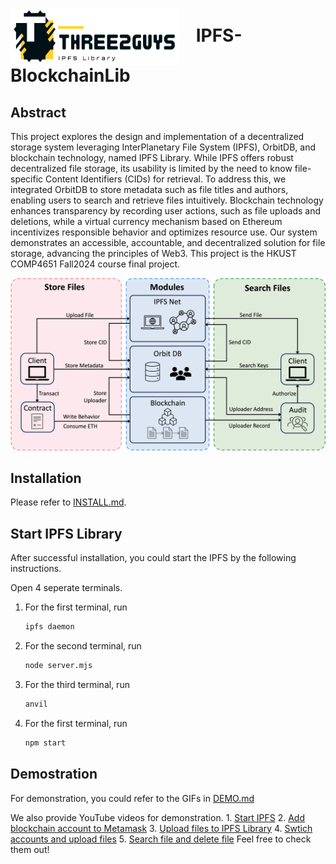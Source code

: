 <h1>
  <img src="./demo-installation/Logo.png" alt="Logo" style="vertical-align: middle; margin-right: 20px; width: 270px; height: 90px;">
  IPFS-BlockchainLib
</h1>

## Abstract
This project explores the design and implementation of a decentralized storage system leveraging InterPlanetary File System (IPFS), OrbitDB, and blockchain technology, named IPFS Library. While IPFS offers robust decentralized file storage, its usability is limited by the need to know file-specific Content Identifiers (CIDs) for retrieval. To address this, we integrated OrbitDB to store metadata such as file titles and authors, enabling users to search and retrieve files intuitively. Blockchain technology enhances transparency by recording user actions, such as file uploads and deletions, while a virtual currency mechanism based on Ethereum incentivizes responsible behavior and optimizes resource use. Our system demonstrates an accessible, accountable, and decentralized solution for file storage, advancing the principles of Web3. This project is the HKUST COMP4651 Fall2024 course final project.

<p align="center">
  <img src="./demo-installation/frame.png" alt="Abstract Overview" style="width: 800px; height: auto;">
</p>

## Installation
Please refer to [INSTALL.md](./demo-installation/INSTALL.md).

## Start IPFS Library
After successful installation, you could start the IPFS by the following instructions.

Open 4 seperate terminals. 

1. For the first terminal, run 
    ```sh
    ipfs daemon
    ```

2. For the second terminal, run 
    ```sh
    node server.mjs
    ```

3. For the third terminal, run 
    ```sh
    anvil
    ```

4. For the first terminal, run 
    ```sh
    npm start
    ```

## Demostration
For demonstration, you could refer to the GIFs in [DEMO.md](./demo-installation/DEMO.md)

We also provide YouTube videos for demonstration. 1. [Start IPFS](https://youtu.be/XQlljNCM0ss) 2. [Add blockchain account to Metamask](https://youtu.be/dD1cTx0mD2A) 3. [Upload files to IPFS Library](https://youtu.be/FcKgLwpYbFk) 4. [Swtich accounts and upload files](https://youtu.be/N9z1TKvR_rY) 5. [Search file and delete file](https://youtu.be/8jHJwvBRdlc) Feel free to check them out!